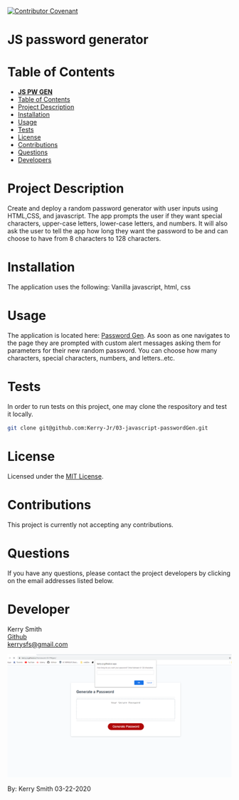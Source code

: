 [![Contributor Covenant](https://img.shields.io/badge/Contributor%20Covenant-v2.0%20adopted-ff69b4.svg)](https://www.contributor-covenant.org/version/2/0/code_of_conduct/)

# **JS password generator**

# Table of Contents

- [**JS PW GEN**](#pwgen)
- [Table of Contents](#table-of-contents)
- [Project Description](#project-description)
- [Installation](#installation)
- [Usage](#usage)
- [Tests](#tests)
- [License](#license)
- [Contributions](#contributions)
- [Questions](#questions)
- [Developers](#developers)

# Project Description

Create and deploy a  random password generator with user inputs using HTML,CSS, and javascript.  The app prompts the user if they want special characters, upper-case letters, lower-case letters, and numbers.  It will also ask the user to tell the app how long they want the password to be and can choose to have from 8 characters to 128 characters.

# Installation

The application uses the following: Vanilla javascript, html, css
# Usage

The application is located here: [Password Gen](https://kerry-jr.github.io/03-javascript-passwordGen/). As soon as one navigates to the page they are prompted with custom alert messages asking them for parameters for their new random password. You can choose how many characters, special characters, numbers, and letters..etc.

# Tests

In order to run tests on this project, one may clone the respository and test it locally. 

```sh 
git clone git@github.com:Kerry-Jr/03-javascript-passwordGen.git
```

# License

Licensed under the [MIT License](https://spdx.org/licenses/MIT.html).

# Contributions

This project is currently not accepting any contributions.

# Questions

If you have any questions, please contact the project developers by clicking on the email addresses listed below.

# Developer



Kerry Smith  
[Github](https://github.com/Kerry-Jr)  
<kerrysfs@gmail.com>


![password gen screenshot](./assets/image/pwgenscreen1.png)

By: Kerry Smith 03-22-2020

